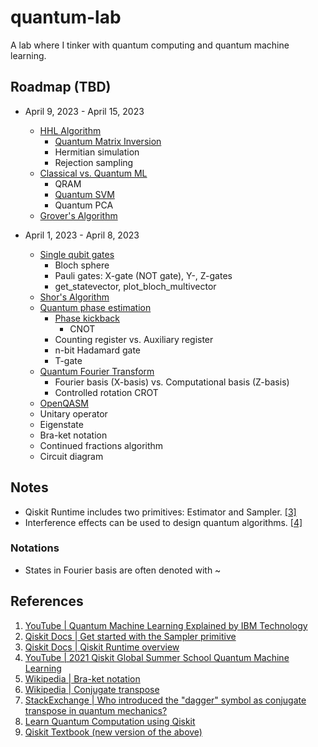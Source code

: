 # quantum-lab
A lab where I tinker with quantum computing and quantum machine learning.

## Roadmap (TBD)

- April 9, 2023 - April 15, 2023
    - [HHL Algorithm](https://youtu.be/hQpdPM-6wtU)
        - [Quantum Matrix Inversion](https://youtu.be/24gxm-DhH2E)
        - Hermitian simulation
        - Rejection sampling
    - [Classical vs. Quantum ML](https://youtu.be/OstyW7c0v48)
        - QRAM
        - [Quantum SVM](https://youtu.be/OKbcJCUx6xA)
        - Quantum PCA
    - [Grover's Algorithm](https://youtu.be/0RPFWZj7Jm0)

- April 1, 2023 - April 8, 2023
    - [Single qubit gates](https://qiskit.org/textbook/ch-states/single-qubit-gates.html)
        - Bloch sphere
        - Pauli gates: X-gate (NOT gate), Y-, Z-gates
        - get_statevector, plot_bloch_multivector
    - [Shor's Algorithm](https://qiskit.org/textbook/ch-algorithms/shor.html)
    - [Quantum phase estimation](https://qiskit.org/textbook/ch-algorithms/quantum-phase-estimation.html)
        - [Phase kickback](https://qiskit.org/textbook/ch-gates/phase-kickback.html)
            - CNOT
        - Counting register vs. Auxiliary register
        - n-bit Hadamard gate
        - T-gate
    - [Quantum Fourier Transform](https://qiskit.org/textbook/ch-algorithms/quantum-fourier-transform.html)
        - Fourier basis (X-basis) vs. Computational basis (Z-basis)
        - Controlled rotation CROT
    - [OpenQASM](https://github.com/openqasm/openqasm)
    - Unitary operator
    - Eigenstate
    - Bra-ket notation
    - Continued fractions algorithm
    - Circuit diagram

## Notes

- Qiskit Runtime includes two primitives: Estimator and Sampler. [[3]](https://qiskit.org/documentation/partners/qiskit_ibm_runtime/)
- Interference effects can be used to design quantum algorithms. [[4]](https://www.youtube.com/playlist?list=PLOFEBzvs-VvqJwybFxkTiDzhf5E11p8BI)

### Notations

- States in Fourier basis are often denoted with ~

## References

1. [YouTube | Quantum Machine Learning Explained by IBM Technology](https://www.youtube.com/watch?v=NqHKr9CGWJ0)
2. [Qiskit Docs | Get started with the Sampler primitive](https://qiskit.org/documentation/partners/qiskit_ibm_runtime/tutorials/how-to-getting-started-with-sampler.html)
3. [Qiskit Docs | Qiskit Runtime overview](https://qiskit.org/documentation/partners/qiskit_ibm_runtime/)
4. [YouTube | 2021 Qiskit Global Summer School Quantum Machine Learning](https://www.youtube.com/playlist?list=PLOFEBzvs-VvqJwybFxkTiDzhf5E11p8BI)
5. [Wikipedia | Bra-ket notation](https://en.wikipedia.org/wiki/Bra%E2%80%93ket_notation)
6. [Wikipedia | Conjugate transpose](https://en.wikipedia.org/wiki/Conjugate_transpose)
7. [StackExchange | Who introduced the "dagger" symbol as conjugate transpose in quantum mechanics?](https://hsm.stackexchange.com/a/11432/18069)
8. [Learn Quantum Computation using Qiskit](https://qiskit.org/textbook/preface.html)
9. [Qiskit Textbook (new version of the above)](https://qiskit.org/learn/)
